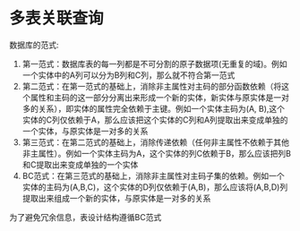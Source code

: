 # 多表关联查询

数据库的范式:

1. 第一范式：数据库表的每一列都是不可分割的原子数据项(无重复的域)。例如一个实体中的A列可以分为B列和C列，那么就不符合第一范式
2. 第二范式：在第一范式的基础上，消除非主属性对主码的部分函数依赖（将这个属性和主码的这一部分分离出来形成一个新的实体，新实体与原实体是一对多的关系），即实体的属性完全依赖于主键。例如一个实体主码为(A, B),这个实体的C列仅依赖于A，那么应该把这个实体的C列和A列提取出来变成单独的一个实体，与原实体是一对多的关系
3. 第三范式：在第二范式的基础上，消除传递依赖（任何非主属性不依赖于其他非主属性）。例如一个实体主码为A，这个实体的列C依赖于B，那么应该把列B和C提取出来变成单独的一个实体
4. BC范式：在第三范式的基础上，消除非主属性对主码子集的依赖。例如一个实体的主码为(A,B,C)，这个实体的D列仅依赖于(A,B)，那么应该将(A,B,D)列提取出来组成一个新的实体，与原实体是一对多的关系

为了避免冗余信息，表设计结构遵循BC范式